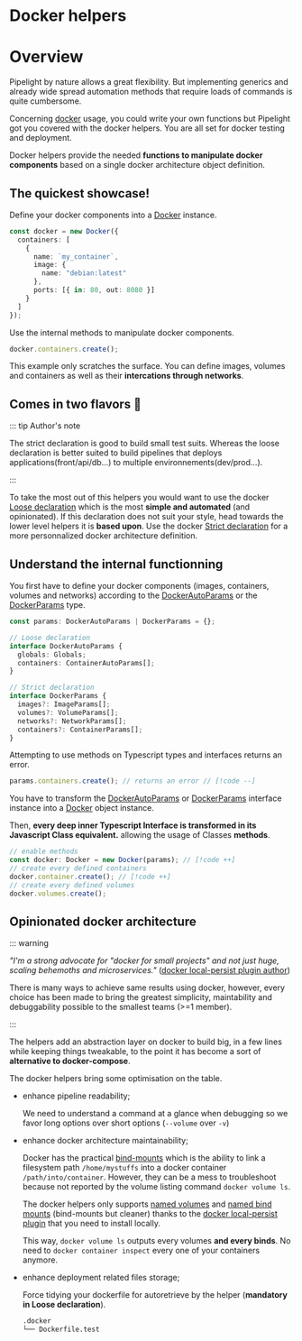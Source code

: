 # Docker helpers <Badge type="warning" text="beta" />

# Overview

Pipelight by nature allows a great flexibility.
But implementing generics and already wide spread automation methods that require loads of commands is quite cumbersome.

Concerning [docker](https://docs.docker.com/get-started/) usage,
you could write your own functions but Pipelight got you covered with the docker helpers.
You are all set for docker testing and deployment.

Docker helpers provide the needed **functions to manipulate docker components** based on a single docker architecture object definition.

## The quickest showcase!

Define your docker components into a [Docker](https://deno.land/x/pipelight/mod.ts?s=Docker) instance.

```ts
const docker = new Docker({
  containers: [
    {
      name: `my_container`,
      image: {
        name: "debian:latest"
      },
      ports: [{ in: 80, out: 8080 }]
    }
  ]
});
```

Use the internal methods to manipulate docker components.

```ts
docker.containers.create();
```

This example only scratches the surface.
You can define images, volumes and containers as well as their **intercations through networks**.

## Comes in two flavors 🍦

::: tip Author's note

The strict declaration is good to build small test suits.
Whereas the loose declaration is better suited to build pipelines that deploys applications(front/api/db...)
to multiple environnements(dev/prod...).

:::

To take the most out of this helpers you would want to use the docker [Loose declaration](/helpers/docker/loose)
which is the most **simple and automated** (and opinionated).
If this declaration does not suit your style, head towards the lower level helpers it is **based upon**.
Use the docker [Strict declaration](/helpers/docker/loose) for a more personnalized docker architecture definition.

## Understand the internal functionning

You first have to define your docker components (images, containers, volumes and networks)
according to the [DockerAutoParams](https://deno.land/x/pipelight/mod.ts?s=DockerParams)
or the [DockerParams](https://deno.land/x/pipelight/mod.ts?s=DockerParams) type.

```ts
const params: DockerAutoParams | DockerParams = {};
```

```ts
// Loose declaration
interface DockerAutoParams {
  globals: Globals;
  containers: ContainerAutoParams[];
}
```

```ts
// Strict declaration
interface DockerParams {
  images?: ImageParams[];
  volumes?: VolumeParams[];
  networks?: NetworkParams[];
  containers?: ContainerParams[];
}
```

Attempting to use methods on Typescript types and interfaces returns an error.

```ts
params.containers.create(); // returns an error // [!code --]
```

You have to transform the
[DockerAutoParams](https://deno.land/x/pipelight/mod.ts?s=DockerParams)
or [DockerParams](https://deno.land/x/pipelight/mod.ts?s=DockerParams) interface instance
into a [Docker](https://deno.land/x/pipelight/mod.ts?s=Docker) object instance.

Then, **every deep inner Typescript Interface is transformed in its Javascript Class equivalent.**
allowing the usage of Classes **methods**.

```ts
// enable methods
const docker: Docker = new Docker(params); // [!code ++]
// create every defined containers
docker.container.create(); // [!code ++]
// create every defined volumes
docker.volumes.create();
```

## Opinionated docker architecture

::: warning

_"I'm a strong advocate for "docker for small projects" and not just huge, scaling behemoths and microservices."_
([docker local-persist plugin author](https://github.com/MatchbookLab/local-persist))

There is many ways to achieve same results using docker,
however, every choice has been made to bring the greatest simplicity, maintability and debuggability possible
to the smallest teams (>=1 member).

:::

The helpers add an abstraction layer on docker to build big, in a few lines while keeping things tweakable,
to the point it has become a sort of **alternative to docker-compose**.

The docker helpers bring some optimisation on the table.

- enhance pipeline readability;

  We need to understand a command at a glance when debugging so we favor long options over short options (`--volume` over `-v`)

- enhance docker architecture maintainability;

  Docker has the practical [bind-mounts](https://docs.docker.com/storage/bind-mounts/)
  which is the ability to link a filesystem path `/home/mystuffs` into a docker container `/path/into/container`.
  However, they can be a mess to troubleshoot because not reported by the volume listing command `docker volume ls`.

  The docker helpers only supports [named volumes](https://docs.docker.com/storage/volumes/)
  and [named bind mounts](https://github.com/MatchbookLab/local-persist) (bind-mounts but cleaner) thanks to the
  [docker local-persist plugin](https://github.com/MatchbookLab/local-persist) that you need to install locally.

  This way, `docker volume ls` outputs every volumes **and every binds**.
  No need to `docker container inspect` every one of your containers anymore.

- enhance deployment related files storage;

  Force tidying your dockerfile for autoretrieve by the helper
  (**mandatory in Loose declaration**).

  ```sh
  .docker
  └── Dockerfile.test
  ```
